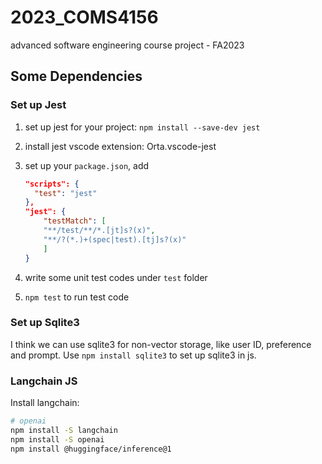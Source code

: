 # 2023_COMS4156
advanced software engineering course project - FA2023

## Some Dependencies
### Set up Jest
1. set up jest for your project: `npm install --save-dev jest`
2. install jest vscode extension: Orta.vscode-jest
3. set up your `package.json`, add 

    ```json
    "scripts": {
      "test": "jest"
    },
    "jest": {
        "testMatch": [
        "**/test/**/*.[jt]s?(x)",
        "**/?(*.)+(spec|test).[tj]s?(x)"
        ]
    }
      ```
    
4. write some unit test codes under `test` folder
5. `npm test` to run test code

### Set up Sqlite3
I think we can use sqlite3 for non-vector storage, like user ID, preference and prompt. Use `npm install sqlite3` to set up sqlite3 in js.

### Langchain JS
Install langchain: 

```bash
# openai
npm install -S langchain
npm install -S openai
npm install @huggingface/inference@1
```